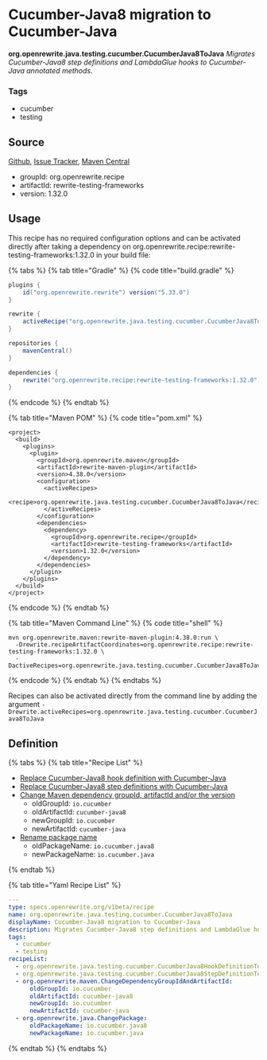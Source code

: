 # Cucumber-Java8 migration to Cucumber-Java

**org.openrewrite.java.testing.cucumber.CucumberJava8ToJava**
_Migrates Cucumber-Java8 step definitions and LambdaGlue hooks to Cucumber-Java annotated methods._

### Tags

* cucumber
* testing

## Source

[Github](https://github.com/openrewrite/rewrite-testing-frameworks), [Issue Tracker](https://github.com/openrewrite/rewrite-testing-frameworks/issues), [Maven Central](https://search.maven.org/artifact/org.openrewrite.recipe/rewrite-testing-frameworks/1.32.0/jar)

* groupId: org.openrewrite.recipe
* artifactId: rewrite-testing-frameworks
* version: 1.32.0


## Usage

This recipe has no required configuration options and can be activated directly after taking a dependency on org.openrewrite.recipe:rewrite-testing-frameworks:1.32.0 in your build file:

{% tabs %}
{% tab title="Gradle" %}
{% code title="build.gradle" %}
```groovy
plugins {
    id("org.openrewrite.rewrite") version("5.33.0")
}

rewrite {
    activeRecipe("org.openrewrite.java.testing.cucumber.CucumberJava8ToJava")
}

repositories {
    mavenCentral()
}

dependencies {
    rewrite("org.openrewrite.recipe:rewrite-testing-frameworks:1.32.0")
}
```
{% endcode %}
{% endtab %}

{% tab title="Maven POM" %}
{% code title="pom.xml" %}
```markup
<project>
  <build>
    <plugins>
      <plugin>
        <groupId>org.openrewrite.maven</groupId>
        <artifactId>rewrite-maven-plugin</artifactId>
        <version>4.38.0</version>
        <configuration>
          <activeRecipes>
            <recipe>org.openrewrite.java.testing.cucumber.CucumberJava8ToJava</recipe>
          </activeRecipes>
        </configuration>
        <dependencies>
          <dependency>
            <groupId>org.openrewrite.recipe</groupId>
            <artifactId>rewrite-testing-frameworks</artifactId>
            <version>1.32.0</version>
          </dependency>
        </dependencies>
      </plugin>
    </plugins>
  </build>
</project>
```
{% endcode %}
{% endtab %}

{% tab title="Maven Command Line" %}
{% code title="shell" %}
```shell
mvn org.openrewrite.maven:rewrite-maven-plugin:4.38.0:run \
  -Drewrite.recipeArtifactCoordinates=org.openrewrite.recipe:rewrite-testing-frameworks:1.32.0 \
  -DactiveRecipes=org.openrewrite.java.testing.cucumber.CucumberJava8ToJava
```
{% endcode %}
{% endtab %}
{% endtabs %}

Recipes can also be activated directly from the command line by adding the argument `-Drewrite.activeRecipes=org.openrewrite.java.testing.cucumber.CucumberJava8ToJava`

## Definition

{% tabs %}
{% tab title="Recipe List" %}
* [Replace Cucumber-Java8 hook definition with Cucumber-Java](../../../java/testing/cucumber/cucumberjava8hookdefinitiontocucumberjava.md)
* [Replace Cucumber-Java8 step definitions with Cucumber-Java](../../../java/testing/cucumber/cucumberjava8stepdefinitiontocucumberjava.md)
* [Change Maven dependency groupId, artifactId and/or the version](../../../maven/changedependencygroupidandartifactid.md)
  * oldGroupId: `io.cucumber`
  * oldArtifactId: `cucumber-java8`
  * newGroupId: `io.cucumber`
  * newArtifactId: `cucumber-java`
* [Rename package name](../../../java/changepackage.md)
  * oldPackageName: `io.cucumber.java8`
  * newPackageName: `io.cucumber.java`

{% endtab %}

{% tab title="Yaml Recipe List" %}
```yaml
---
type: specs.openrewrite.org/v1beta/recipe
name: org.openrewrite.java.testing.cucumber.CucumberJava8ToJava
displayName: Cucumber-Java8 migration to Cucumber-Java
description: Migrates Cucumber-Java8 step definitions and LambdaGlue hooks to Cucumber-Java annotated methods.
tags:
  - cucumber
  - testing
recipeList:
  - org.openrewrite.java.testing.cucumber.CucumberJava8HookDefinitionToCucumberJava
  - org.openrewrite.java.testing.cucumber.CucumberJava8StepDefinitionToCucumberJava
  - org.openrewrite.maven.ChangeDependencyGroupIdAndArtifactId:
      oldGroupId: io.cucumber
      oldArtifactId: cucumber-java8
      newGroupId: io.cucumber
      newArtifactId: cucumber-java
  - org.openrewrite.java.ChangePackage:
      oldPackageName: io.cucumber.java8
      newPackageName: io.cucumber.java

```
{% endtab %}
{% endtabs %}
